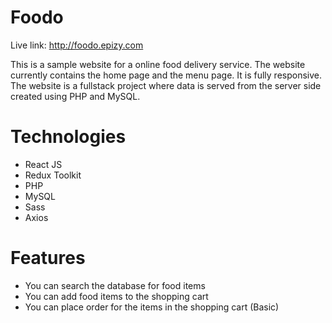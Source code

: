 # Foodo

Live link: http://foodo.epizy.com

This is a sample website for a online food delivery service. The website currently contains the home page and the menu page. It is fully responsive. The website is a fullstack project where data is served from the server side created using PHP and MySQL.

# Technologies

- React JS
- Redux Toolkit
- PHP
- MySQL
- Sass
- Axios

# Features

- You can search the database for food items
- You can add food items to the shopping cart
- You can place order for the items in the shopping cart (Basic)
